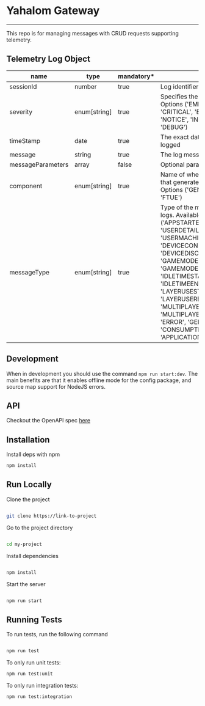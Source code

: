 # Yahalom Gateway

----------------------------------

This repo is for managing messages with CRUD requests supporting telemetry.

## Telemetry Log Object
| name | type | mandatory* | description |
|---|---|---|---|
| sessionId | number | true | Log identifier for the session |
| severity | enum[string] | true | Specifies the logging level. Available Options ('EMERGENCY', 'ALERT', 'CRITICAL', 'ERROR', 'WARNING', 'NOTICE', 'INFORMATIONAL', 'DEBUG') |
| timeStamp | date | true | The exact date and time the log was logged |
| message | string | true | The log message describing the event |
| messageParameters | array | false | Optional parameters in addition |
| component | enum[string] | true | Name of where the system component that generated the log. Available Options ('GENERAL', 'MAP', 'FTUE', 'FTUE') |
| messageType | enum[string] | true | Type of the message, used to filter the logs. Available Options ('APPSTARTED', 'APPEXITED', 'USERDETAILS', 'USERMACHINESPEC','USERDEVICES', 'DEVICECONNECTED', 'DEVICEDISCONNECTED', 'GAMEMODESTARTED', 'GAMEMODEENDED', 'IDLETIMESTARTED', 'IDLETIMEENDED', 'LAYERUSESTARTED', 'LAYERUSERENDED', 'MULTIPLAYERSTARTED', 'MULTIPLAYERENDED', 'LOCATION', 'ERROR', 'GENERALINFO', 'WARNING', 'CONSUMPTIONSTATUS', 'APPLICATIONDATA') |



## Development
When in development you should use the command `npm run start:dev`. The main benefits are that it enables offline mode for the config package, and source map support for NodeJS errors.

## API
Checkout the OpenAPI spec [here](/openapi3.yaml)

## Installation

Install deps with npm

```bash
npm install
```

## Run Locally

Clone the project

```bash

git clone https://link-to-project

```

Go to the project directory

```bash

cd my-project

```

Install dependencies

```bash

npm install

```

Start the server

```bash

npm run start

```

## Running Tests

To run tests, run the following command

```bash

npm run test

```

To only run unit tests:
```bash
npm run test:unit
```

To only run integration tests:
```bash
npm run test:integration
```
